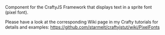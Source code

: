 Component for the CraftyJS Framework that displays text in a sprite font (pixel font).

Please have a look at the corresponding Wiki page in my Crafty tutorials for details and examples:
  https://github.com/starmelt/craftyjstut/wiki/PixelFonts